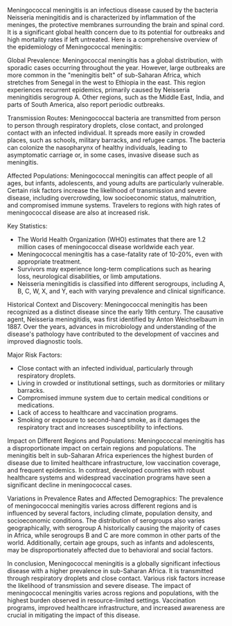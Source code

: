 Meningococcal meningitis is an infectious disease caused by the bacteria Neisseria meningitidis and is characterized by inflammation of the meninges, the protective membranes surrounding the brain and spinal cord. It is a significant global health concern due to its potential for outbreaks and high mortality rates if left untreated. Here is a comprehensive overview of the epidemiology of Meningococcal meningitis:

Global Prevalence:
Meningococcal meningitis has a global distribution, with sporadic cases occurring throughout the year. However, large outbreaks are more common in the "meningitis belt" of sub-Saharan Africa, which stretches from Senegal in the west to Ethiopia in the east. This region experiences recurrent epidemics, primarily caused by Neisseria meningitidis serogroup A. Other regions, such as the Middle East, India, and parts of South America, also report periodic outbreaks.

Transmission Routes:
Meningococcal bacteria are transmitted from person to person through respiratory droplets, close contact, and prolonged contact with an infected individual. It spreads more easily in crowded places, such as schools, military barracks, and refugee camps. The bacteria can colonize the nasopharynx of healthy individuals, leading to asymptomatic carriage or, in some cases, invasive disease such as meningitis.

Affected Populations:
Meningococcal meningitis can affect people of all ages, but infants, adolescents, and young adults are particularly vulnerable. Certain risk factors increase the likelihood of transmission and severe disease, including overcrowding, low socioeconomic status, malnutrition, and compromised immune systems. Travelers to regions with high rates of meningococcal disease are also at increased risk.

Key Statistics:
- The World Health Organization (WHO) estimates that there are 1.2 million cases of meningococcal disease worldwide each year.
- Meningococcal meningitis has a case-fatality rate of 10-20%, even with appropriate treatment.
- Survivors may experience long-term complications such as hearing loss, neurological disabilities, or limb amputations.
- Neisseria meningitidis is classified into different serogroups, including A, B, C, W, X, and Y, each with varying prevalence and clinical significance.

Historical Context and Discovery:
Meningococcal meningitis has been recognized as a distinct disease since the early 19th century. The causative agent, Neisseria meningitidis, was first identified by Anton Weichselbaum in 1887. Over the years, advances in microbiology and understanding of the disease's pathology have contributed to the development of vaccines and improved diagnostic tools.

Major Risk Factors:
- Close contact with an infected individual, particularly through respiratory droplets.
- Living in crowded or institutional settings, such as dormitories or military barracks.
- Compromised immune system due to certain medical conditions or medications.
- Lack of access to healthcare and vaccination programs.
- Smoking or exposure to second-hand smoke, as it damages the respiratory tract and increases susceptibility to infections.

Impact on Different Regions and Populations:
Meningococcal meningitis has a disproportionate impact on certain regions and populations. The meningitis belt in sub-Saharan Africa experiences the highest burden of disease due to limited healthcare infrastructure, low vaccination coverage, and frequent epidemics. In contrast, developed countries with robust healthcare systems and widespread vaccination programs have seen a significant decline in meningococcal cases.

Variations in Prevalence Rates and Affected Demographics:
The prevalence of meningococcal meningitis varies across different regions and is influenced by several factors, including climate, population density, and socioeconomic conditions. The distribution of serogroups also varies geographically, with serogroup A historically causing the majority of cases in Africa, while serogroups B and C are more common in other parts of the world. Additionally, certain age groups, such as infants and adolescents, may be disproportionately affected due to behavioral and social factors.

In conclusion, Meningococcal meningitis is a globally significant infectious disease with a higher prevalence in sub-Saharan Africa. It is transmitted through respiratory droplets and close contact. Various risk factors increase the likelihood of transmission and severe disease. The impact of meningococcal meningitis varies across regions and populations, with the highest burden observed in resource-limited settings. Vaccination programs, improved healthcare infrastructure, and increased awareness are crucial in mitigating the impact of this disease.